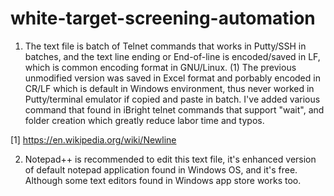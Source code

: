 # white-target-screening-automation
1. The text file is batch of Telnet commands that works in Putty/SSH in batches, and the text line ending or End-of-line is encoded/saved in LF, which is common encoding format in GNU/Linux. (1)
The previous unmodified version was saved in Excel format and porbably encoded in CR/LF which is default in Windows environment, thus never worked in Putty/terminal emulator if copied and paste in batch.
I've added various command that found in iBright telnet commands that support "wait", and folder creation which greatly reduce labor time and typos.

[1] https://en.wikipedia.org/wiki/Newline

2. Notepad++ is recommended to edit this text file, it's enhanced version of default notepad application found in Windows OS, and it's free. Although some text editors found in Windows app store works too.
